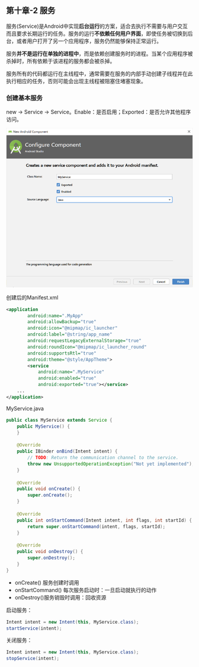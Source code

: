 <!-- toc -->

## 第十章-2 服务

服务(Service)是Android中实现**后台运行**的方案，适合去执行不需要与用户交互而且要求长期运行的任务。服务的运行**不依赖任何用户界面**，即使任务被切换到后台，或者用户打开了另一个应用程序，服务仍然能够保持正常运行。

​	服务**并不是运行在单独的进程中**，而是依赖创建服务时的进程。当某个应用程序被杀掉时，所有依赖于该进程的服务都会被杀掉。

​	服务所有的代码都运行在主线程中，通常需要在服务的内部手动创建子线程并在此执行相应的任务，否则可能会出现主线程被阻塞住堵塞现象。

### 创建基本服务

new -> Service -> Service。Enable：是否启用；Exported：是否允许其他程序访问。 

<img src=".\chapter10-2.assets\image-20200704151334052.png" alt="image-20200704151334052" style="zoom: 67%;" />

创建后的Manifest.xml

```xml
<application
        android:name=".MyApp"
        android:allowBackup="true"
        android:icon="@mipmap/ic_launcher"
        android:label="@string/app_name"
        android:requestLegacyExternalStorage="true"
        android:roundIcon="@mipmap/ic_launcher_round"
        android:supportsRtl="true"
        android:theme="@style/AppTheme">
        <service
            android:name=".MyService"
            android:enabled="true"
            android:exported="true"></service>
    ...
</application>    
```

MyService.java

```java
public class MyService extends Service {
    public MyService() {
    }

    @Override
    public IBinder onBind(Intent intent) {
        // TODO: Return the communication channel to the service.
        throw new UnsupportedOperationException("Not yet implemented");
    }

    @Override
    public void onCreate() {
        super.onCreate();
    }

    @Override
    public int onStartCommand(Intent intent, int flags, int startId) {
        return super.onStartCommand(intent, flags, startId);
    }

    @Override
    public void onDestroy() {
        super.onDestroy();
    }
}
```

* onCreate() 服务创建时调用
* onStartCommand() 每次服务启动时：一旦启动就执行的动作
* onDestroy()服务销毁时调用：回收资源

启动服务：

```java
Intent intent = new Intent(this, MyService.class);
startService(intent);
```

关闭服务：

```java
Intent intent = new Intent(this, MyService.class);
stopService(intent);
```

